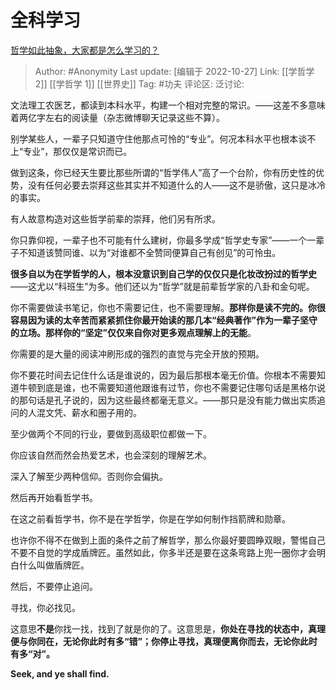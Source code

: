 # 全科学习
[哲学如此抽象，大家都是怎么学习的？](https://www.zhihu.com/question/304130360/answer/550517189)

> Author: #Anonymity
> Last update: [编辑于 2022-10-27]
> Link: [[学哲学 2]] [[学哲学 1]] [[世界史]]
> Tag: #功夫
> 评论区:
> 泛讨论:

文法理工农医艺，都读到本科水平，构建一个相对完整的常识。——这差不多意味着两亿字左右的阅读量（杂志微博聊天记录这些不算）。

别学某些人，一辈子只知道守住他那点可怜的“专业”。何况本科水平也根本谈不上“专业”，那仅仅是常识而已。

做到这条，你已经天生要比那些所谓的“哲学伟人”高了一个台阶，你有历史性的优势，没有任何必要去崇拜这些其实并不知道什么的人——这不是骄傲，这只是冰冷的事实。

有人故意构造对这些哲学前辈的崇拜，他们另有所求。

你只靠仰视，一辈子也不可能有什么建树，你最多学成“哲学史专家”——一个一辈子不知道该赞同谁、以为“对谁都不全赞同便算自己有创见”的可怜虫。

**很多自以为在学哲学的人，根本没意识到自己学的仅仅只是化妆改扮过的哲学史**——这尤以“科班生”为多。他们还以为“哲学”就是前辈哲学家的八卦和金句呢。

你不需要做读书笔记，你也不需要记住，也不需要理解。**那样你是读不完的。**你很容易因为读的太辛苦而紧紧抓住你最开始读的那几本“经典著作”作为一辈子坚守的立场。那样你的“坚定”仅仅来自你对更多观点理解上的**无能**。

你需要的是大量的阅读冲刷形成的强烈的直觉与完全开放的预期。

你不要花时间去记住什么话是谁说的，因为最后那根本毫无价值。你根本不需要知道牛顿到底是谁，也不需要知道他跟谁有过节，你也不需要记住哪句话是黑格尔说的那句话是孔子说的，因为这些最终都毫无意义。——那只是没有能力做出实质追问的人混文凭、薪水和圈子用的。

至少做两个不同的行业，要做到高级职位都做一下。

你应该自然而然会热爱艺术，也会深刻的理解艺术。

深入了解至少两种信仰。否则你会偏执。

然后再开始看哲学书。

在这之前看哲学书，你不是在学哲学，你是在学如何制作挡箭牌和勋章。

也许你不得不在做到上面的条件之前了解哲学，那么你最好要圆睁双眼，警惕自己不要不自觉的学成盾牌匠。虽然如此，你多半还是要在这条弯路上兜一圈你才会明白什么叫做盾牌匠。

然后，不要停止追问。

寻找，你必找见。

这意思**不是**你找一找，找到了就是你的了。这意思是，**你处在寻找的状态中，真理便与你同在，无论你此时有多“错”；你停止寻找，真理便离你而去，无论你此时有多“对”。**

**Seek, and ye shall find.**

